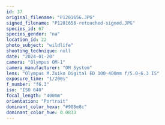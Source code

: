 ```yaml
---
id: 37
original_filename: "P1201656.JPG"
signed_filename: "P1201656-retouched-signed.JPG"
species_id: 67
species_gender: "na"
location_id: 22
photo_subject: "wildlife"
shooting_technique: null
date: "2024-01-20"
camera: "Olympus OM-1"
camera_manufacturer: "OM System"
lens: "Olympus M.Zuiko Digital ED 100-400mm f/5.0-6.3 IS"
exposure_time: "1/200s"
f_number: "f6.3"
iso: "ISO 640"
focal_length: "400mm"
orientation: "Portrait"
dominant_color_hexa: "#908e8c"
dominant_color_hue: 0.0833
---
```

